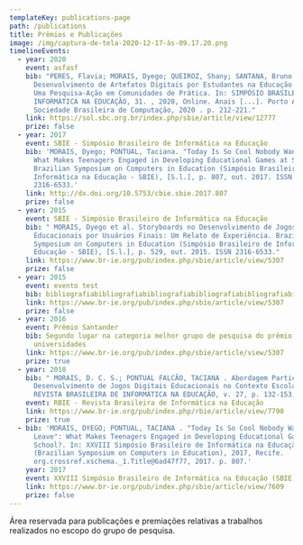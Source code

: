 ```yaml
---
templateKey: publications-page
path: /publications
title: Prêmios e Publicações
image: /img/captura-de-tela-2020-12-17-às-09.17.20.png
timelineEvents:
  - year: 2020
    event: asfasf
    bib: "PERES, Flavia; MORAIS, Dyego; QUEIROZ, Shany; SANTANA, Bruno.
      Desenvolvimento de Artefatos Digitais por Estudantes na Educação do Campo:
      Uma Pesquisa-Ação em Comunidades de Prática. In: SIMPÓSIO BRASILEIRO DE
      INFORMÁTICA NA EDUCAÇÃO, 31. , 2020, Online. Anais [...]. Porto Alegre:
      Sociedade Brasileira de Computação, 2020 . p. 212-221."
    link: https://sol.sbc.org.br/index.php/sbie/article/view/12777
    prize: false
  - year: 2017
    event: SBIE - Simpósio Brasileiro de Informática na Educação
    bib: 'MORAIS, Dyego; PONTUAL, Taciana. "Today Is So Cool Nobody Wants to Leave":
      What Makes Teenagers Engaged in Developing Educational Games at School?.
      Brazilian Symposium on Computers in Education (Simpósio Brasileiro de
      Informática na Educação - SBIE), [S.l.], p. 807, out. 2017. ISSN
      2316-6533.'
    link: http://dx.doi.org/10.5753/cbie.sbie.2017.807
    prize: false
  - year: 2015
    event: SBIE - Simpósio Brasileiro de Informática na Educação
    bib: " MORAIS, Dyego et al. Storyboards no Desenvolvimento de Jogos Digitais
      Educacionais por Usuários Finais: Um Relato de Experiência. Brazilian
      Symposium on Computers in Education (Simpósio Brasileiro de Informática na
      Educação - SBIE), [S.l.], p. 529, out. 2015. ISSN 2316-6533."
    link: https://www.br-ie.org/pub/index.php/sbie/article/view/5307
    prize: false
  - year: 2015
    event: evento test
    bib: bibliografiabibliografiabibliografiabibliografiabibliografiabibliografiabibliografia
    link: https://www.br-ie.org/pub/index.php/sbie/article/view/5307
    prize: false
  - year: 2016
    event: Prêmio Santander
    bib: Segundo lugar na categoria melhor grupo de pesquisa do prêmio santander
      universidades
    link: https://www.br-ie.org/pub/index.php/sbie/article/view/5307
    prize: true
  - year: 2018
    bib: " MORAIS, D. C. S.; PONTUAL FALCÃO, TACIANA . Abordagem Participativa de
      Desenvolvimento de Jogos Digitais Educacionais no Contexto Escolar.
      REVISTA BRASILEIRA DE INFORMÁTICA NA EDUCAÇÃO, v. 27, p. 132-153, 2019."
    event: RBIE - Revista Brasileira de Informática na Educação
    link: https://www.br-ie.org/pub/index.php/rbie/article/view/7790
    prize: true
  - bib: 'MORAIS, DYEGO; PONTUAL, TACIANA . "Today Is So Cool Nobody Wants to
      Leave": What Makes Teenagers Engaged in Developing Educational Games at
      School?. In: XXVIII Simpósio Brasileiro de Informática na Educação SBIE
      (Brazilian Symposium on Computers in Education), 2017, Recife.
      org.crossref.xschema._1.Title@6ad47f77, 2017. p. 807.'
    year: 2017
    event: XXVIII Simpósio Brasileiro de Informática na Educação (SBIE)
    link: https://www.br-ie.org/pub/index.php/sbie/article/view/7609
    prize: false
---
```

Área reservada para publicações e premiações relativas a trabalhos realizados no escopo do grupo de pesquisa.